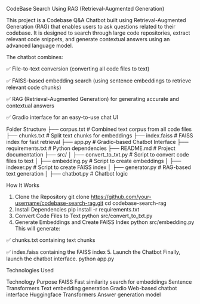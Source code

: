 CodeBase Search Using RAG (Retrieval-Augmented Generation)

This project is a Codebase Q&A Chatbot built using Retrieval-Augmented Generation (RAG) that enables users to ask questions related to their codebase. It is designed to search through large code repositories, extract relevant code snippets, and generate contextual answers using an advanced language model.

The chatbot combines:

✅ File-to-text conversion (converting all code files to text)

✅ FAISS-based embedding search (using sentence embeddings to retrieve relevant code chunks)

✅ RAG (Retrieval-Augmented Generation) for generating accurate and contextual answers

✅ Gradio interface for an easy-to-use chat UI


Folder Structure
├── corpus.txt                  # Combined text corpus from all code files
├── chunks.txt                  # Split text chunks for embeddings
├── index.faiss                 # FAISS index for fast retrieval
├── app.py                      # Gradio-based Chatbot Interface
├── requirements.txt            # Python dependencies
├── README.md                   # Project documentation
├── src/
│   ├── convert_to_txt.py        # Script to convert code files to text
│   ├── embedding.py             # Script to create embeddings
│   ├── indexer.py               # Script to create FAISS index
│   ├── generator.py             # RAG-based text generation
│   ├── chatbot.py               # Chatbot logic

How It Works

1. Clone the Repository
git clone https://github.com/your-username/codebase-search-rag.git
cd codebase-search-rag
2. Install Dependencies
pip install -r requirements.txt
3. Convert Code Files to Text
python src/convert_to_txt.py
4. Generate Embeddings and Create FAISS Index
python src/embedding.py
This will generate:

✅ chunks.txt containing text chunks

✅ index.faiss containing the FAISS index
5. Launch the Chatbot
Finally, launch the chatbot interface.
python app.py

Technologies Used

Technology                                    Purpose
FAISS                                         Fast similarity search for embeddings
Sentence Transformers                         Text embedding generation
Gradio                                        Web-based chatbot interface
Huggingface Transformers                      Answer generation model

